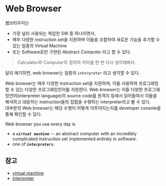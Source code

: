 # Web Browser

웹브라우저는 

* 가장 널리 사용되는 복잡한 SW 중 하나이면서, 
* 매우 다양한 instruction set을 지원하며 이들을 조합하여 새로운 기능을 추가할 수 있는 일종의 Virtual Machine 
* 또는 Software로만 구현된 Abstract Computer 라고 할 수 있다.

> Calculator와 Computer의 정의의 차이를 한 번 다시 생각해봐라.

달리 애기하면, web browser는 일종의 `interpreter` 라고 생각할 수 있다. 

Web browser는 매우 다양한 instruction set을 지원하며, 이들 사용하여 프로그래밍할 수 있는 다양한 프로그래밍언어를 지원한다. Web browser는 이들 다양한 프로그래밍언어(interpreter language)의 source code를 원격지 등에서 읽어들여서 이들을 해석하고 대응하는 instruction들의 집합을 수행하는 interpreter라고 볼 수 있다.  
대부분의 Web browser는 해당 수행이 어떻게 이루어지는지를 developer console을 통해 확인할 수 있다.

Web browser you use every day is

* a ***`virtual machine`*** -- an abstract computer with an incredibly complicated instruciton set implemented entirely in software.
* one of ***`interpreters`***.

## 참고

* [virtual machine](/mkdocs_site/CE/ch15/ce15_2_6_container/#virtual-machine)
* [Interpreter](/mkdocs_site/CE/ch08/ce08_compiler_interpreter/#interpreter-language)